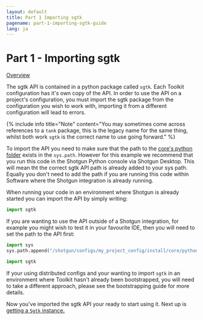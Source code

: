 ```yaml
---
layout: default
title: Part 1 Importing sgtk
pagename: part-1-importing-sgtk-guide
lang: ja
---
```


# Part 1 - Importing sgtk

[Overview](./sgtk-developer-generating-path-and-publish.md)

The sgtk API is contained in a python package called `sgtk`. Each Toolkit configuration has it's own copy of the API.
In order to use the API on a project's configuration, you must import the sgtk package from the configuration 
you wish to work with, importing it from a different configuration will lead to errors.

{% include info title="Note" content="You may sometimes come across references to a `tank` package, this is the legacy name for the same thing,
 whilst both work `sgtk` is the correct name to use going forward." %}

To import the API you need to make sure that the path to the [core's python folder](https://github.com/shotgunsoftware/tk-core/tree/v0.18.167/python)
exists in the `sys.path`. 
However for this example we recommend that you run this code in the Shotgun Python console via Shotgun Desktop.
This will mean tht the correct sgtk API path is already added to your sys path. Equally you don't need to add the path
if you are running this code within Software where the Shotgun integration is already running.

When running your code in an environment where Shotgun is already started you can import the API by simply writing:

```python
import sgtk
``` 

If you are wanting to use the API outside of a Shotgun integration, for example you might wish to test it in 
your favourite IDE, then you will need to set the path to the API first:

```python
import sys
sys.path.append("/shotgun/configs/my_project_config/install/core/python")

import sgtk
```

If your using distributed configs and your wanting to import `sgtk` in an environment where Toolkit hasn't already been bootstrapped, 
you will need to take a different approach, please see the bootstrapping guide for more details.

Now you've imported the sgtk API your ready to start using it. Next up is [getting a `Sgtk` instance.](part-2-getting-sgtk-instance.md)